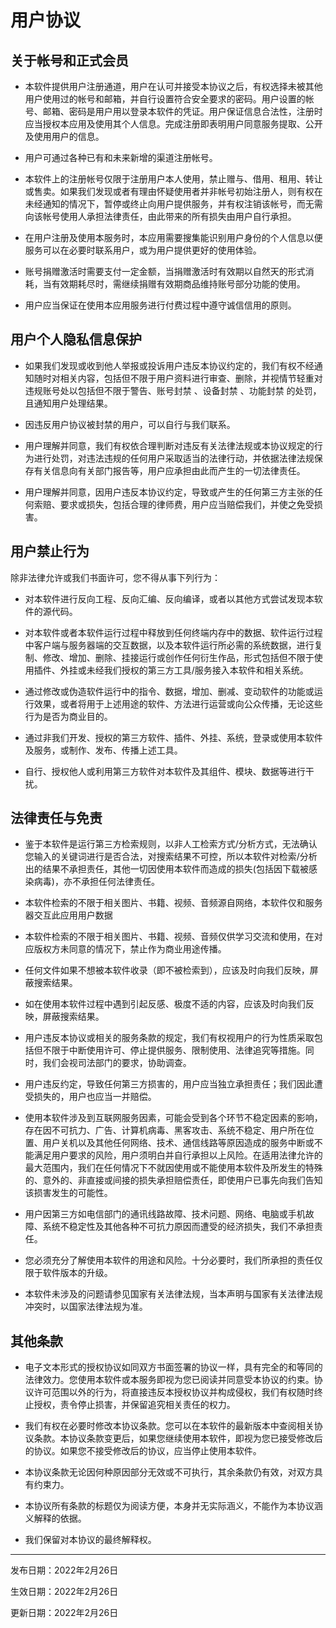 # 用户协议

## 关于帐号和正式会员

- 本软件提供用户注册通道，用户在认可并接受本协议之后，有权选择未被其他用户使用过的帐号和邮箱，并自行设置符合安全要求的密码。用户设置的帐号、邮箱、密码是用户用以登录本软件的凭证。用户保证信息合法性，注册时应当授权本应用及使用其个人信息。完成注册即表明用户同意服务提取、公开及使用用户的信息。

- 用户可通过各种已有和未来新增的渠道注册帐号。

- 本软件上的注册帐号仅限于注册用户本人使用，禁止赠与、借用、租用、转让或售卖。如果我们发现或者有理由怀疑使用者并非帐号初始注册人，则有权在未经通知的情况下，暂停或终止向用户提供服务，并有权注销该帐号，而无需向该帐号使用人承担法律责任，由此带来的所有损失由用户自行承担。

- 在用户注册及使用本服务时，本应用需要搜集能识别用户身份的个人信息以便服务可以在必要时联系用户，或为用户提供更好的使用体验。

- 账号捐赠激活时需要支付一定金额，当捐赠激活时有效期以自然天的形式消耗，当有效期耗尽时，需继续捐赠有效期商品维持账号部分功能的使用。

- 用户应当保证在使用本应用服务进行付费过程中遵守诚信信用的原则。

## 用户个人隐私信息保护

- 如果我们发现或收到他人举报或投诉用户违反本协议约定的，我们有权不经通知随时对相关内容，包括但不限于用户资料进行审查、删除，并视情节轻重对违规账号处以包括但不限于警告、账号封禁 、设备封禁 、功能封禁 的处罚，且通知用户处理结果。

- 因违反用户协议被封禁的用户，可以自行与我们联系。

- 用户理解并同意，我们有权依合理判断对违反有关法律法规或本协议规定的行为进行处罚，对违法违规的任何用户采取适当的法律行动，并依据法律法规保存有关信息向有关部门报告等，用户应承担由此而产生的一切法律责任。

- 用户理解并同意，因用户违反本协议约定，导致或产生的任何第三方主张的任何索赔、要求或损失，包括合理的律师费，用户应当赔偿我们，并使之免受损害。

## 用户禁止行为

 除非法律允许或我们书面许可，您不得从事下列行为：

- 对本软件进行反向工程、反向汇编、反向编译，或者以其他方式尝试发现本软件的源代码。

- 对本软件或者本软件运行过程中释放到任何终端内存中的数据、软件运行过程中客户端与服务器端的交互数据，以及本软件运行所必需的系统数据，进行复制、修改、增加、删除、挂接运行或创作任何衍生作品，形式包括但不限于使用插件、外挂或未经我们授权的第三方工具/服务接入本软件和相关系统。

- 通过修改或伪造软件运行中的指令、数据，增加、删减、变动软件的功能或运行效果，或者将用于上述用途的软件、方法进行运营或向公众传播，无论这些行为是否为商业目的。

- 通过非我们开发、授权的第三方软件、插件、外挂、系统，登录或使用本软件及服务，或制作、发布、传播上述工具。

- 自行、授权他人或利用第三方软件对本软件及其组件、模块、数据等进行干扰。

## 法律责任与免责

- 鉴于本软件是运行第三方检索规则，以非人工检索方式/分析方式，无法确认您输入的关键词进行是否合法，对搜索结果不可控，所以本软件对检索/分析出的结果不承担责任，其他一切因使用本软件而造成的损失(包括因下载被感染病毒)，亦不承担任何法律责任。

- 本软件检索的不限于相关图片、书籍、视频、音频源自网络，本软件仅和服务器交互此应用用户数据

- 本软件检索的不限于相关图片、书籍、视频、音频仅供学习交流和使用，在对应版权方未同意的情况下，禁止作为商业用途传播。

- 任何文件如果不想被本软件收录（即不被检索到），应该及时向我们反映，屏蔽搜索结果。

- 如在使用本软件过程中遇到引起反感、极度不适的内容，应该及时向我们反映，屏蔽搜索结果。

- 用户违反本协议或相关的服务条款的规定，我们有权视用户的行为性质采取包括但不限于中断使用许可、停止提供服务、限制使用、法律追究等措施。同时，我们会视司法部门的要求，协助调查。

- 用户违反约定，导致任何第三方损害的，用户应当独立承担责任；我们因此遭受损失的，用户也应当一并赔偿。

- 使用本软件涉及到互联网服务因素，可能会受到各个环节不稳定因素的影响，存在因不可抗力、广告、计算机病毒、黑客攻击、系统不稳定、用户所在位置、用户关机以及其他任何网络、技术、通信线路等原因造成的服务中断或不能满足用户要求的风险，用户须明白并自行承担以上风险。在适用法律允许的最大范围内，我们在任何情况下不就因使用或不能使用本软件及所发生的特殊的、意外的、非直接或间接的损失承担赔偿责任，即使用户已事先向我们告知该损害发生的可能性。

- 用户因第三方如电信部门的通讯线路故障、技术问题、网络、电脑或手机故障、系统不稳定性及其他各种不可抗力原因而遭受的经济损失，我们不承担责任。

- 您必须充分了解使用本软件的用途和风险。十分必要时，我们所承担的责任仅限于软件版本的升级。

- 本软件未涉及的问题请参见国家有关法律法规，当本声明与国家有关法律法规冲突时，以国家法律法规为准。

## 其他条款

- 电子文本形式的授权协议如同双方书面签署的协议一样，具有完全的和等同的法律效力。您使用本软件或本服务即视为您已阅读并同意受本协议的约束。协议许可范围以外的行为，将直接违反本授权协议并构成侵权，我们有权随时终止授权，责令停止损害，并保留追究相关责任的权力。

- 我们有权在必要时修改本协议条款。您可以在本软件的最新版本中查阅相关协议条款。本协议条款变更后，如果您继续使用本软件，即视为您已接受修改后的协议。如果您不接受修改后的协议，应当停止使用本软件。

- 本协议条款无论因何种原因部分无效或不可执行，其余条款仍有效，对双方具有约束力。

- 本协议所有条款的标题仅为阅读方便，本身并无实际涵义，不能作为本协议涵义解释的依据。

- 我们保留对本协议的最终解释权。

---

发布日期：2022年2月26日

生效日期：2022年2月26日

更新日期：2022年2月26日


